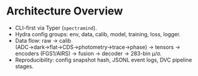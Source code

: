 # Architecture Overview

- CLI-first via Typer (`spectramind`).
- Hydra config groups: env, data, calib, model, training, loss, logger.
- Data flow: raw → calib (ADC→dark→flat→CDS→photometry→trace→phase) → tensors → encoders (FGS1/AIRS) → fusion → decoder → 283-bin μ/σ.
- Reproducibility: config snapshot hash, JSONL event logs, DVC pipeline stages.
